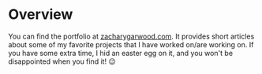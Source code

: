 # Overview
You can find the portfolio at [zacharygarwood.com](https://zacharygarwood.com/). It provides short articles about some of my favorite projects that I have worked on/are working on. If you have some extra time, I hid an easter egg on it, and you won't be disappointed when you find it! 😉
